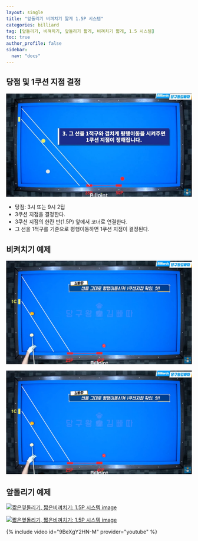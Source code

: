 ```yaml
---
layout: single
title: "앞돌리기 비껴치기 짧게 1.5P 시스템"
categories: billiard
tag: [앞돌리기, 비껴치기, 앞돌리기 짧게, 비껴치기 짧게, 1.5 시스템] 
toc: true
author_profile: false
sidebar:
  nav: "docs"
---
```


## 당점 및 1쿠션 지점 결정
[![옆돌리기 스핀볼](/images/1.5시스템1.png)](/images/1.5시스템1.png)
- 당점: 3시 또는 9시 2팁
- 3쿠션 지점을 결정한다.
- 3쿠션 지점의 한칸 반(1.5P) 앞에서 코너로 연결한다.
- 그 선을 1적구를 기준으로 평행이동하면 1쿠션 지점이 결정된다.

## 비켜치기 예제
[![옆돌리기 스핀볼](/images/1.5_비껴치기_예시1-1.png)](/images/1.5_비껴치기_예시1-1.png)

[![옆돌리기 스핀볼](/images/1.5_비껴치기_예시1-1.png)](/images/1.5_비껴치기_예시1-1.png)

## 앞돌리기 예제

[![짧은옆돌리기, 짧은비껴치기: 1.5P 시스템 image](https://slid-users-assets-v1-seoul.s3.ap-northeast-2.amazonaws.com/public/capture_images/1456506063754787a56596c5f4ee811a/ed525835-02cc-4e86-bbab-74e488a034bc.png)](https://slid.cc/vdocs/1456506063754787a56596c5f4ee811a?v=52ce9271f7794e178cdf22c05151a057&start=124.30905005340576)

[![짧은옆돌리기, 짧은비껴치기: 1.5P 시스템 image](https://slid-users-assets-v1-seoul.s3.ap-northeast-2.amazonaws.com/public/capture_images/1456506063754787a56596c5f4ee811a/8d73daf8-25e2-4def-bbd1-291403ce7ea5.png)](https://slid.cc/vdocs/1456506063754787a56596c5f4ee811a?v=52ce9271f7794e178cdf22c05151a057&start=132.496990956131)


{% include video id="9BeXgY2HN-M" provider="youtube" %}

